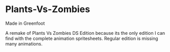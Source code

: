 # Plants-Vs-Zombies
Made in Greenfoot

A remake of Plants Vs Zombies DS Edition because its the only edition I can find with the complete animation spritesheets. Regular edition is missing many animations.
